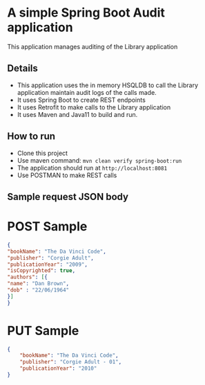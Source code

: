 # A simple Spring Boot Audit application
This application manages auditing of the Library application 

## Details
 * This application uses the in memory HSQLDB to call the Library application maintain audit logs of the calls made.
 * It uses Spring Boot to create REST endpoints
 * It uses Retrofit to make calls to the Library application
 * It uses Maven and Java11 to build and run.

## How to run
 * Clone this project
 * Use maven command: `mvn clean verify spring-boot:run`
 * The application should run at `http://localhost:8081`
 * Use POSTMAN to make REST calls

## Sample request JSON body

# POST Sample
````json
{
"bookName": "The Da Vinci Code",
"publisher": "Corgie Adult",
"publicationYear": "2009",
"isCopyrighted": true,
"authors": [{
"name": "Dan Brown",
"dob" : "22/06/1964"
}]
}
````

# PUT Sample
````json
{
    "bookName": "The Da Vinci Code",
    "publisher": "Corgie Adult - 01",
    "publicationYear": "2010"
}
````